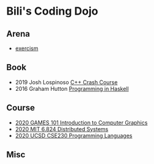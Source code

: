 # Bili's Coding Dojo

## Arena
- [exercism](arena/exercism)

## Book
- 2019 Josh Lospinoso [C++ Crash Course](book/ccc)
- 2016 Graham Hutton [Programming in Haskell](book/pih)

## Course
- [2020 GAMES 101 Introduction to Computer Graphics](course/2020-games-101)
- [2020 MIT 6.824 Distributed Systems](course/2020-mit-6.824)
- [2020 UCSD CSE230 Programming Languages](course/2020-ucsd-cse230)

## Misc
